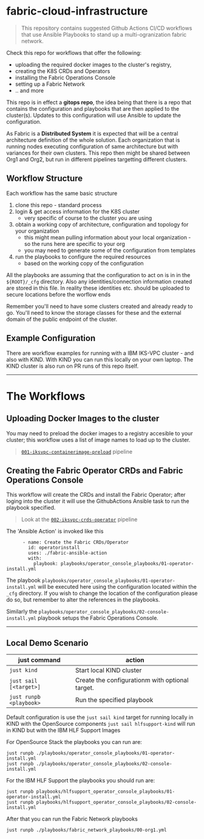 # fabric-cloud-infrastructure
> This repository contains suggested Github Actions CI/CD workflows that use Ansible Playbooks to stand up a multi-ogranization fabric network. 

Check this repo for workflows that offer the following:

- uploading the required docker images to the cluster's registry, 
- creating the K8S CRDs and Operators
- installing the Fabric Operations Console
- setting up a Fabric Network 
- .. and more

This repo is in effect a **gitops repo**, the idea being that there is a repo that contains the configuration and playbooks 
that are then applied to the cluster(s). Updates to this configuration will use Ansible to update the configuration.

As Fabric is a **Distributed System**  it is expected that will be a central architecture definition of the whole solution. Each organization that is running nodes executing configuration of same architecture but with variances for their own clusters. This repo then might be shared between Org1 and Org2, but run in different pipelines targetting different clusters. 

## Workflow Structure

Each workflow has the same basic structure

1. clone this repo - standard process
2. login & get access information for the K8S cluster
    - very specific of course to the cluster you are using
3. obtain a working copy of architecture, configuration and topology for your organization
    - this might mean pulling information about your local organization - so the runs here are specific to your org 
    - you may need to generate some of the configuration from templates
4. run the playbooks to configure the required resources
    - based on the working copy of the configuration

All the playbooks are assuming that the configuration to act on is in  in the `${ROOT}/_cfg` directory.
Also any identities/connection information created are stored in this file. In reality these identities etc. should be uploaded to secure locations before the worflow ends

Remember you'll need to have some clusters created and already ready to go. You'll need to know the storage classes for these and the external domain of the public endpoint of the cluster. 

## Example Configuration 

There are workflow examples for running with a IBM IKS-VPC cluster - and also with KIND. With KIND you can run this locally on your own laptop. The KIND cluster is also run on PR runs of this repo itself.

---

# The Workflows
## Uploading Docker Images to the cluster

You may need to preload the docker images to a registry accesible to your cluster;  this workflow uses a list of image names to load up to the cluster.

>  [`001-iksvpc-containerimage-preload`](.github/workflows/001-iskvpc-containerimage-preload.yaml) pipeline

## Creating the Fabric Operator CRDs and Fabric Operations Console

This workflow will create the CRDs and install the Fabric Operator; after loging into the cluster it will use the GithubActions Ansible task to run the playbook specified.

> Look at the [`002-iksvpc-crds-operator`](.github/workflows/002-crds-operator.yaml) pipeline

The 'Ansible Action' is invoked like this
```
      - name: Create the Fabric CRDs/Operator
        id: operatorinstall
        uses: ./fabric-ansible-action
        with:
          playbook: playbooks/operator_console_playbooks/01-operator-install.yml
```

The playbook `playbooks/operator_console_playbooks/01-operator-install.yml` will be executed here using the configuration located within the `_cfg` directory. If you wish to change the location of the configuration please do so, but remember to alter the references in the playbooks.

Similarly the `playbooks/operator_console_playbooks/02-console-install.yml` playbook setups the Fabric Operations Console.


---
## Local Demo Scenario

| just command            | action                                          |
|-------------------------|-------------------------------------------------|
| `just kind`             | Start local KIND cluster                        |
| `just sail [<target>]`  | Create the configurationm with optional target. |
| `just runpb <playbook>` | Run the specified playbook                      |

Default configuration is use the `just sail kind` target for running locally in KIND with the OpenSource components
`just sail hlfsupport-kind` will run in KIND but with the IBM HLF Support Images

For OpenSource Stack the playbooks you can run are:

```
just runpb ./playbooks/operator_console_playbooks/01-operator-install.yml
just runpb ./playbooks/operator_console_playbooks/02-console-install.yml
```

For the IBM HLF Support the playbooks you should run are:
```
just runpb playbooks/hlfsupport_operator_console_playbooks/01-operator-install.yml
just runpb playbooks/hlfsupport_operator_console_playbooks/02-console-install.yml
```

After that you can run the Fabric Network playbooks

```
just runpb ./playbooks/fabric_network_playbooks/00-org1.yml
```

